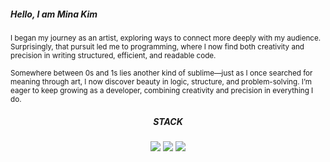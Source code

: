 ##### Hello, I am Mina Kim
<small>
I began my journey as an artist, exploring ways to connect more deeply with my audience. Surprisingly, that pursuit led me to programming, where I now find both creativity and precision in writing structured, efficient, and readable code.
  
Somewhere between 0s and 1s lies another kind of sublime—just as I once searched for meaning through art, I now discover beauty in logic, structure, and problem-solving. I’m eager to keep growing as a developer, combining creativity and precision in everything I do.
</small>

<div align="center">
  
  ##### STACK

  <img src="https://img.shields.io/badge/C-00599C?style=flat-square&logo=c&logoColor=white"/>
  <img src="https://img.shields.io/badge/C++-00599C?style=flat-square&logo=c%2B%2B&logoColor=white"/>
  <img src="https://img.shields.io/badge/Python-3776AB?style=flat-square&logo=python&logoColor=white"/>

</div>
